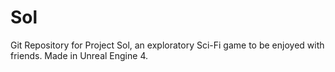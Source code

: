 # Sol
Git Repository for Project Sol, an exploratory Sci-Fi game to be enjoyed with friends. Made in Unreal Engine 4.
